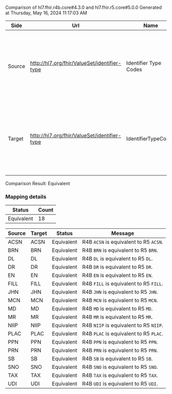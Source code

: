 Comparison of hl7.fhir.r4b.core#4.3.0 and hl7.fhir.r5.core#5.0.0
Generated at Thursday, May 16, 2024 11:17:03 AM

| Side | Url | Name | Title | Description |
| --- | --- | --- | --- | --- |
| Source | http://hl7.org/fhir/ValueSet/identifier-type | Identifier Type Codes | IdentifierType | A coded type for an identifier that can be used to determine which identifier to use for a specific purpose. |
| Target | http://hl7.org/fhir/ValueSet/identifier-type | IdentifierTypeCodes | Identifier Type Codes | A coded type for an identifier that can be used to determine which identifier to use for a specific purpose. |


Comparison Result: Equivalent


### Mapping details

| Status | Count |
| ------ | ----- |
Equivalent | 18 |


| Source | Target | Status | Message |
| ------ | ------ | ------ | ------- |
| ACSN | ACSN | Equivalent | R4B `ACSN` is equivalent to R5 `ACSN`. |
| BRN | BRN | Equivalent | R4B `BRN` is equivalent to R5 `BRN`. |
| DL | DL | Equivalent | R4B `DL` is equivalent to R5 `DL`. |
| DR | DR | Equivalent | R4B `DR` is equivalent to R5 `DR`. |
| EN | EN | Equivalent | R4B `EN` is equivalent to R5 `EN`. |
| FILL | FILL | Equivalent | R4B `FILL` is equivalent to R5 `FILL`. |
| JHN | JHN | Equivalent | R4B `JHN` is equivalent to R5 `JHN`. |
| MCN | MCN | Equivalent | R4B `MCN` is equivalent to R5 `MCN`. |
| MD | MD | Equivalent | R4B `MD` is equivalent to R5 `MD`. |
| MR | MR | Equivalent | R4B `MR` is equivalent to R5 `MR`. |
| NIIP | NIIP | Equivalent | R4B `NIIP` is equivalent to R5 `NIIP`. |
| PLAC | PLAC | Equivalent | R4B `PLAC` is equivalent to R5 `PLAC`. |
| PPN | PPN | Equivalent | R4B `PPN` is equivalent to R5 `PPN`. |
| PRN | PRN | Equivalent | R4B `PRN` is equivalent to R5 `PRN`. |
| SB | SB | Equivalent | R4B `SB` is equivalent to R5 `SB`. |
| SNO | SNO | Equivalent | R4B `SNO` is equivalent to R5 `SNO`. |
| TAX | TAX | Equivalent | R4B `TAX` is equivalent to R5 `TAX`. |
| UDI | UDI | Equivalent | R4B `UDI` is equivalent to R5 `UDI`. |

